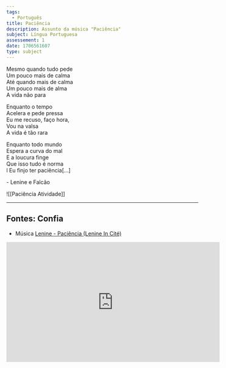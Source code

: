 ```yaml
---
tags:
  - Português
title: Paciência
description: Assunto da música "Paciência"
subject: Língua Portuguesa
assessement: 1
date: 1706561607
type: subject
---
```

 Mesmo quando tudo pede <br>
Um pouco mais de calma <br>
Até quando mais de calma <br>
Um pouco mais de alma <br>
A vida não para <br>

Enquanto o tempo <br>
Acelera e pede pressa <br>
Eu me recuso, faço hora, <br>
Vou na valsa <br>
A vida é tão rara <br>

Enquanto todo mundo <br>
Espera a curva do mal <br>
E a loucura finge <br>
Que isso tudo é norma <br>l
Eu finjo ter paciência\[...\] <br> 

\- Lenine e Falcão 

![[Paciência Atividade]]


---

## Fontes: Confia
- Música
[Lenine - Paciência (Lenine In Cité)](https://youtu.be/SWm1uvCRfvA?si=hGsA94SGLWx8mLAO)

<iframe width="560" height="315" src="https://www.youtube.com/embed/SWm1uvCRfvA?si=PAxI2pI4z7Kn3VNU" title="YouTube video player" frameborder="0" allow="accelerometer; autoplay; clipboard-write; encrypted-media; gyroscope; picture-in-picture; web-share" allowfullscreen></iframe>
